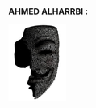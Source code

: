 ### AHMED ALHARRBI :
![TrainMe WebUI](https://github.com/ahmedoalharbi/ahmedoalharbi/blob/main/X3.png?raw=true)
